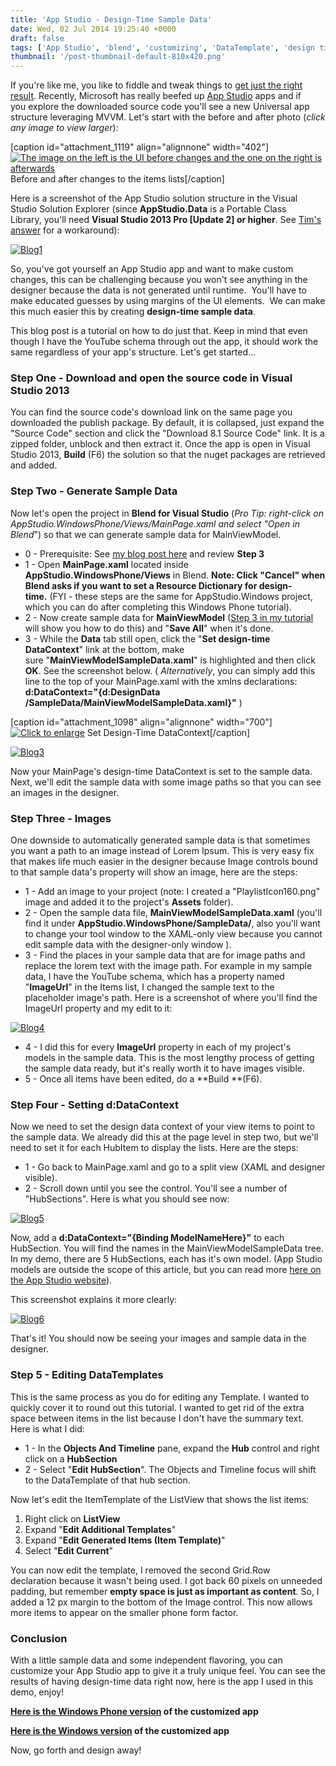 ```yaml
---
title: 'App Studio - Design-Time Sample Data'
date: Wed, 02 Jul 2014 19:25:40 +0000
draft: false
tags: ['App Studio', 'blend', 'customizing', 'DataTemplate', 'design time data', 'item templates', 'resources', 'sample data', 'source code', 'tutorial', 'visual studio']
thumbnail: '/post-thumbnail-default-810x420.png'
---
```


If you're like me, you like to fiddle and tweak things to [get just the right result](http://www.windowsphone.com/en-us/store/app/vsauce-supreme/296588cc-ca8f-4851-a1df-8e1cc5de8246). Recently, Microsoft has really beefed up [App Studio](http://appstudio.windows.com/) apps and if you explore the downloaded source code you'll see a new Universal app structure leveraging MVVM. Let's start with the before and after photo (_click any image to view larger_):

\[caption id="attachment\_1119" align="alignnone" width="402"\][![The image on the left is the UI before changes and the one on the right is afterwards](http://nokiawpdev.files.wordpress.com/2014/07/before-after-blog.png)](/wp-content/uploads/2014/07/before-after-blog.png) Before and after changes to the items lists\[/caption\]

Here is a screenshot of the App Studio solution structure in the Visual Studio Solution Explorer (since **AppStudio.Data** is a Portable Class Library, you'll need **Visual Studio 2013 Pro \[Update 2\] or higher**. See [Tim's answer](http://social.msdn.microsoft.com/Forums/windowsapps/en-US/9c7fe120-14b5-49f8-ad09-f48dc80fa5c4/visual-studio-2012-express-with-portable-class-library?forum=toolsforwinapps) for a workaround):

[![Blog1](http://nokiawpdev.files.wordpress.com/2014/07/blog1.png)](/wp-content/uploads/2014/07/blog1.png)

So, you've got yourself an App Studio app and want to make custom changes, this can be challenging because you won't see anything in the designer because the data is not generated until runtime.  You'll have to make educated guesses by using margins of the UI elements.  We can make this much easier this by creating **design-time sample data**.

This blog post is a tutorial on how to do just that. Keep in mind that even though I have the YouTube schema through out the app, it should work the same regardless of your app's structure. Let's get started...

### Step One - Download and open the source code in Visual Studio 2013

You can find the source code's download link on the same page you downloaded the publish package. By default, it is collapsed, just expand the "Source Code" section and click the "Download 8.1 Source Code" link. It is a zipped folder, unblock and then extract it. Once the app is open in Visual Studio 2013, **Build** (F6) the solution so that the nuget packages are retrieved and added.

### Step Two - Generate Sample Data

Now let's open the project in **Blend for Visual Studio** (_Pro Tip: right-click on AppStudio.WindowsPhone/Views/MainPage.xaml and select "Open in Blend_") so that we can generate sample data for MainViewModel.

*   0 - Prerequisite: See [my blog post here](http://nokiawpdev.wordpress.com/2014/03/18/creating-design-time-sample-data/ "Creating Design-Time Sample Data") and review **Step 3**
*   1 - Open **MainPage.xaml** located inside **AppStudio.WindowsPhone/Views** in Blend. ****Note**: Click "**Cancel**" when Blend asks if you want to set a Resource Dictionary for design-time.** (FYI - these steps are the same for AppStudio.Windows project, which you can do after completing this Windows Phone tutorial).
*   2 - Now create sample data for **MainViewModel** ([Step 3 in my tutorial](http://nokiawpdev.wordpress.com/2014/03/18/creating-design-time-sample-data/ "Creating Design-Time Sample Data") will show you how to do this) and "**Save All**" when it's done.
*   3 - While the **Data** tab still open, click the "**Set design-time DataContext**" link at the bottom, make sure "**MainViewModelSampleData.xaml**" is highlighted and then click **OK**. See the screenshot below. ( _Alternatively_, you can simply add this line to the top of your MainPage.xaml with the xmlns declarations: **d:DataContext="{d:DesignData /SampleData/MainViewModelSampleData.xaml}"** )

\[caption id="attachment\_1098" align="alignnone" width="700"\][![Click to enlarge](http://nokiawpdev.files.wordpress.com/2014/07/blog2.png?w=700)](/wp-content/uploads/2014/07/blog2.png) Set Design-Time DataContext\[/caption\]

[![Blog3](http://nokiawpdev.files.wordpress.com/2014/07/blog3.png)](/wp-content/uploads/2014/07/blog3.png)

Now your MainPage's design-time DataContext is set to the sample data. Next, we'll edit the sample data with some image paths so that you can see an images in the designer.

### Step Three - Images

One downside to automatically generated sample data is that sometimes you want a path to an image instead of Lorem Ipsum. This is very easy fix that makes life much easier in the designer because Image controls bound to that sample data's property will show an image, here are the steps:

*   1 - Add an image to your project (note: I created a "PlaylistIcon160.png" image and added it to the project's **Assets** folder).
*   2 - Open the sample data file, **MainViewModelSampleData.xaml** (you'll find it under **AppStudio.WindowsPhone/SampleData/**, also you'll want to change your tool window to the XAML-only view because you cannot edit sample data with the designer-only window ).
*   3 - Find the places in your sample data that are for image paths and replace the lorem text with the image path. For example in my sample data, I have the YouTube schema, which has a property named "**ImageUrl**" in the Items list, I changed the sample text to the placeholder image's path. Here is a screenshot of where you'll find the ImageUrl property and my edit to it:

[![Blog4](http://nokiawpdev.files.wordpress.com/2014/07/blog4.png?w=700)](/wp-content/uploads/2014/07/blog4.png)

*   4 - I did this for every **ImageUrl** property in each of my project's models in the sample data. This is the most lengthy process of getting the sample data ready, but it's really worth it to have images visible.
*   5 - Once all items have been edited, do a **Build **(F6).

### Step Four - Setting d:DataContext

Now we need to set the design data context of your view items to point to the sample data. We already did this at the page level in step two, but we'll need to set it for each HubItem to display the lists. Here are the steps:

*   1 - Go back to MainPage.xaml and go to a split view (XAML and designer visible).
*   2 - Scroll down until you see the <Hub> control. You'll see a number of "HubSections". Here is what you should see now:

[![Blog5](http://nokiawpdev.files.wordpress.com/2014/07/blog5.png?w=700)](http://nokiawpdev.files.wordpress.com/2014/07/blog5.png)

Now, add a **d:DataContext="{Binding ModelNameHere}"** to each HubSection. You will find the names in the MainViewModelSampleData tree. In my demo, there are 5 HubSections, each has it's own model. (App Studio models are outside the scope of this article, but you can read more [here on the App Studio website](http://appstudio.windows.com/Home/HowTo#dstypes)).

This screenshot explains it more clearly:

[![Blog6](http://nokiawpdev.files.wordpress.com/2014/07/blog6.png?w=700)](/wp-content/uploads/2014/07/blog6.png)

That's it! You should now be seeing your images and sample data in the designer.

### Step 5 - Editing DataTemplates

This is the same process as you do for editing any Template. I wanted to quickly cover it to round out this tutorial. I wanted to get rid of the extra space between items in the list because I don't have the summary text. Here is what I did:

*   1 - In the **Objects And Timeline** pane, expand the **Hub** control and right click on a **HubSection**
*   2 - Select "**Edit HubSection**". The Objects and Timeline focus will shift to the DataTemplate of that hub section.

Now let's edit the ItemTemplate of the ListView that shows the list items:

1.  Right click on **ListView**
2.  Expand "**Edit Additional Templates**"
3.  Expand "**Edit Generated Items (Item Template)**"
4.  Select "**Edit Current**"

You can now edit the template, I removed the second Grid.Row declaration because it wasn't being used. I got back 60 pixels on unneeded padding, but remember **empty space is just as important as content**. So, I added a 12 px margin to the bottom of the Image control. This now allows more items to appear on the smaller phone form factor.

### Conclusion

With a little sample data and some independent flavoring, you can customize your App Studio app to give it a truly unique feel. You can see the results of having design-time data right now, here is the app I used in this demo, enjoy!

**[Here is the Windows Phone version](http://www.windowsphone.com/s?appid=296588cc-ca8f-4851-a1df-8e1cc5de8246) of the customized app**

**[Here is the Windows version](http://apps.microsoft.com/windows/app/vsauce-supreme/d5d4de20-31b0-4a5b-adce-5c6cbd5883c0) of the customized app**

Now, go forth and design away!